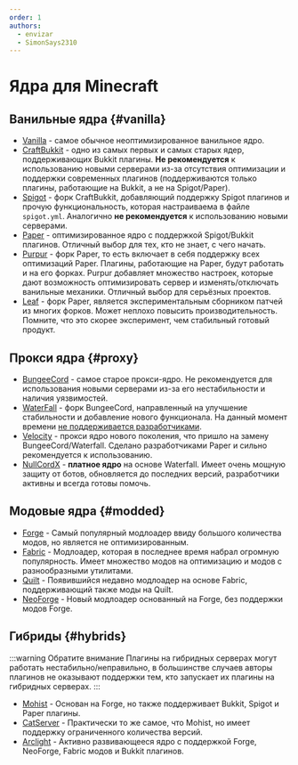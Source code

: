 ```yaml
---
order: 1
authors:
  - envizar
  - SimonSays2310
---
```


# Ядра для Minecraft

## Ванильные ядра {#vanilla}

- [Vanilla](https://getbukkit.org/download/vanilla) - самое обычное неоптимизированное ванильное ядро.
- [CraftBukkit](https://getbukkit.org/download/craftbukkit) - одно из самых первых и самых старых ядер, поддерживающих Bukkit плагины. **Не рекомендуется** к использованию новыми серверами из-за отсутствия оптимизации и поддержки современных плагинов (поддерживаются только плагины, работающие на Bukkit, а не на Spigot/Paper).
- [Spigot](https://getbukkit.org/download/spigot) -  форк CraftBukkit, добавляющий поддержку Spigot плагинов и прочую функциональность, которая настраиваема в файле `spigot.yml`. Аналогично **не рекомендуется** к использованию новыми серверами.
- [Paper](https://papermc.io/software/paper) - оптимизированное ядро с поддержкой Spigot/Bukkit плагинов.
  Отличный выбор для тех, кто не знает, с чего начать.
- [Purpur](https://purpurmc.org/) - форк Paper, то есть включает в себя поддержку всех оптимизаций Paper.
  Плагины, работающие на Paper, будут работать и на его форках. Purpur добавляет множество настроек, которые дают
  возможность оптимизировать сервер и изменять/отключать ванильные механики. Отличный выбор для серьёзных проектов.
- [Leaf](https://www.leafmc.one/) - форк Paper, является экспериментальным сборником патчей из многих форков.
  Может неплохо повысить производительность. Помните, что это скорее эксперимент, чем стабильный готовый продукт.

## Прокси ядра {#proxy}

- [BungeeCord](https://www.spigotmc.org/wiki/bungeecord/) - самое старое прокси-ядро. Не рекомендуется для использования новыми серверами из-за его нестабильности и наличия уязвимостей.
- [WaterFall](https://papermc.io/software/waterfall) - форк BungeeCord, направленный на улучшение стабильности и добавление нового функционала. На данный момент времени [не поддерживается разработчиками](https://forums.papermc.io/threads/1088/).
- [Velocity](https://papermc.io/software/velocity) - прокси ядро нового поколения, что пришло на замену BungeeCord/Waterfall.
  Сделано разработчиками Paper и сильно рекомендуется к использованию.
- [NullCordX](https://builtbybit.com/resources/nullcordx-lightweight-antibot.22322/) - **платное ядро** на основе Waterfall.
  Имеет очень мощную защиту от ботов, обновляется до последних версий, разработчики активны и всегда готовы помочь.

## Модовые ядра {#modded}

- [Forge](https://files.minecraftforge.net/net/minecraftforge/forge/) - Самый популярный модлоадер ввиду большого количества модов, но является не оптимизированным.
- [Fabric](https://fabricmc.net/use/server/) - Модлоадер, которая в последнее время набрал огромную популярность.
  Имеет множество модов на оптимизацию и модов с разнообразными утилитами.
- [Quilt](https://quiltmc.org/en/install/server/) - Появившийся недавно модлоадер на основе Fabric, поддерживающий также моды на Quilt.
- [NeoForge](https://neoforged.net/) - Новый модлоадер основанный на Forge, без поддержки модов Forge.

## Гибриды {#hybrids}

:::warning Обратите внимание
Плагины на гибридных серверах могут работать нестабильно/неправильно, в большинстве случаев
авторы плагинов не оказывают поддержки тем, кто запускает их плагины на гибридных серверах.
:::

- [Mohist](https://new.mohistmc.com/downloadSoftware?project=mohist) - Основан на Forge, но также поддерживает Bukkit, Spigot и Paper плагины.
- [CatServer](https://catmc.org/) - Практически то же самое, что Mohist, но имеет поддержку ограниченного количества версий.
- [Arclight](https://github.com/IzzelAliz/Arclight) - Активно развивающееся ядро с поддержкой Forge, NeoForge, Fabric модов и Bukkit плагинов.

